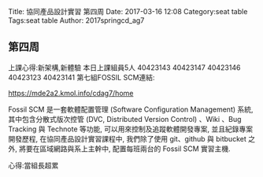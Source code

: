 Title: 協同產品設計實習 第四周
Date: 2017-03-16 12:08
Category:seat table
Tags:seat table
Author: 2017springcd_ag7



<!-- PELICAN_END_SUMMARY -->


## 第四周 

上課心得:新架構,新體驗
本日上課組員5人
40423143
40423147
40423146
40423123
40423141
第七組FOSSIL SCM連結:

<a href="https://mde2a2.kmol.info/cdag7/home">https://mde2a2.kmol.info/cdag7/home</a>


Fossil SCM 是一套軟體配置管理 (Software Configuration Management) 系統, 其中包含分散式版次控管 (DVC, Distributed Version Control) 、Wiki 、Bug Tracking 與 Technote 等功能, 可以用來控制及追蹤軟體開發專案, 並且紀錄專案開發歷程, 在協同產品設計實習課程中, 我們除了使用 git、github 與 bitbucket 之外, 將要在區域網路與系上主幹中, 配置每班兩台的 Fossil SCM 實習主機.

心得:當組長超累

 
 
 


